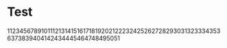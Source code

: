 # Test

1123456789101112131415161718192021222324252627282930313233343536373839404142434445464748495051